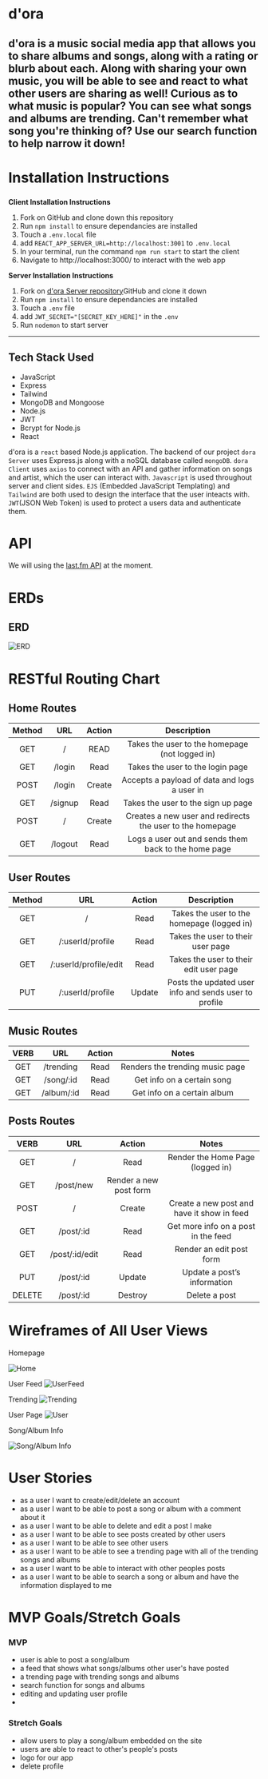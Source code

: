 # d'ora 

d'ora is a music social media app that allows you to share albums and songs, along with a rating or blurb about each.  Along with sharing your own music, you will be able to see and react to what other users are sharing as well!  Curious as to what music is popular?  You can see what songs and albums are trending.  Can't remember what song you're thinking of?  Use our search function to help narrow it down!  
---
# Installation Instructions
###
**Client Installation Instructions**
1. Fork on GitHub and clone down this repository
2.  Run `npm install` to ensure dependancies are installed
3.  Touch a `.env.local` file
4. add `REACT_APP_SERVER_URL=http://localhost:3001` to `.env.local`
5. In your terminal, run the command `npm run start` to start the client
6. Navigate to http://localhost:3000/ to interact with the web app

**Server Installation Instructions**
1. Fork on [d'ora Server repository](https://github.com/tylerchan33/dora-server)GitHub and clone it down
2. Run `npm install` to ensure dependancies are installed
3. Touch a `.env` file 
4. add `JWT_SECRET="[SECRET_KEY_HERE]"` in the `.env`
5. Run `nodemon` to start server
---
## Tech Stack Used
- JavaScript
- Express
- Tailwind
- MongoDB and Mongoose
- Node.js
- JWT
- Bcrypt for Node.js
- React

d'ora is a `react` based Node.js application. The backend of our project `dora Server` uses Express.js along with a noSQL database called `mongoDB`. `dora Client` uses `axios` to connect with an API and gather information on songs and artist, which the user can interact with. `Javascript` is used throughout server and client sides. `EJS` (Embedded JavaScript Templating) and `Tailwind` are both used to design the interface that the user inteacts with. `JWT`(JSON Web Token) is used to protect a users data and authenticate them. 
# API

We will using the [last.fm API](https://www.last.fm/api) at the moment.

# ERDs

## ERD
![ERD](https://i.imgur.com/9mfoxI7.png)


# RESTful Routing Chart
## Home Routes
| Method | URL | Action | Description |
|:-----:|:---:|:------:|:-----------:|
| GET | / | READ | Takes the user to the homepage (not logged in) |
| GET | /login | Read | Takes the user to the login page |
| POST | /login | Create | Accepts a payload of data and logs a user in |
| GET | /signup | Read | Takes the user to the sign up page |
| POST | / | Create | Creates a new user and redirects the user to the homepage|
| GET | /logout | Read | Logs a user out and sends them back to the home page

## User Routes
| Method | URL | Action | Description |
|:-----:|:---:|:------:|:-----------:|
| GET | / | Read | Takes the user to the homepage (logged in) |
| GET | /:userId/profile | Read | Takes the user to their user page |
| GET | /:userId/profile/edit | Read | Takes the user to their edit user page |
| PUT | /:userId/profile | Update | Posts the updated user info and sends user to profile |

## Music Routes
| VERB | URL | Action | Notes |
|:----:| :---: | :-------: | :-----:|
| GET | /trending | Read | Renders the trending music page |
| GET | /song/:id | Read | Get info on a certain song |
| GET | /album/:id | Read | Get info on a certain album |

## Posts Routes

| VERB  | URL   | Action    | Notes |
| :----:| :---: | :-------: | :-----: |
| GET | / | Read | Render the Home Page (logged in) |
| GET | /post/new | Render a new post form |
| POST | / | Create | Create a new post and have it show in feed |
| GET | /post/:id | Read | Get more info on a post in the feed |
| GET | /post/:id/edit | Read | Render an edit post form |
| PUT | /post/:id | Update | Update a post’s information |
| DELETE | /post/:id | Destroy | Delete a post |





# Wireframes of All User Views
Homepage

![Home](https://i.imgur.com/FnlJpYg.png)

User Feed
![UserFeed](https://i.imgur.com/xsSvBtI.png)

Trending
![Trending](https://i.imgur.com/mbVddwE.png)

User Page
![User](https://i.imgur.com/rxdkWHx.png)

Song/Album Info

![Song/Album Info](https://i.imgur.com/dDbubqD.png)

# User Stories

*	as a user I want to create/edit/delete an account
* 	as a user I want to be able to post a song or album with a comment about it 
*	as a user I want to be able to delete and edit a post I make
* 	as a user I want to be able to see posts created by other users
*	as a user I want to be able to see other users
*	as a user I want to be able to see a trending page with all of the trending songs and albums
* 	as a user I want to be able to interact with other peoples posts 
* 	as a user I want to be able to search a song or album and have the information displayed to me
# MVP Goals/Stretch Goals

### MVP
- user is able to post a song/album
- a feed that shows what songs/albums other user's have posted
- a trending page with trending songs and albums
- search function for songs and albums
- editing and updating user profile
- 



### Stretch Goals

- allow users to play a song/album embedded on the site
- users are able to react to other's people's posts
- logo for our app
- delete profile
